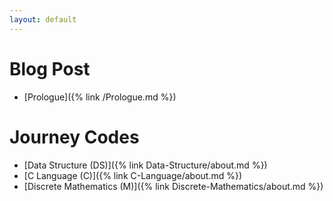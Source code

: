 ```yaml
---
layout: default
---
```

# Blog Post
* [Prologue]({% link /Prologue.md %})

# Journey Codes
* [Data Structure (DS)]({% link Data-Structure/about.md %})
* [C Language (C)]({% link C-Language/about.md %})
* [Discrete Mathematics (M)]({% link Discrete-Mathematics/about.md %})
